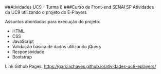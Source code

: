 ##Atividades UC9 - Turma 8
###Curso de Front-end SENAI SP
Atividades da UC9 utilizando o projeto do E-Players

Assuntos abordados para execução do projeto:
- HTML
- CSS
- JavaScript
- Validação básica de dados utilizando jQuery
- Responsividade
- Bootstrap

Link Github Pages:
https://garciachaves.github.io/atividades-uc9-eplayers/
